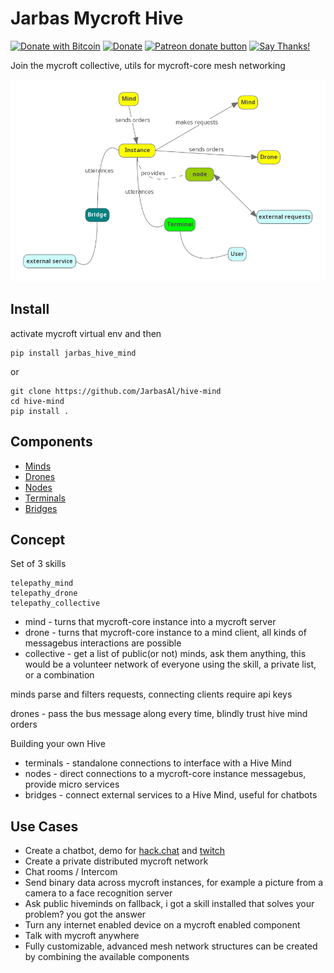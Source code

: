 # Jarbas Mycroft Hive
[![Donate with Bitcoin](https://en.cryptobadges.io/badge/micro/1QJNhKM8tVv62XSUrST2vnaMXh5ADSyYP8)](https://en.cryptobadges.io/donate/1QJNhKM8tVv62XSUrST2vnaMXh5ADSyYP8)
[![Donate](https://img.shields.io/badge/Donate-PayPal-green.svg)](https://paypal.me/jarbasai)
<span class="badge-patreon"><a href="https://www.patreon.com/jarbasAI" title="Donate to this project using Patreon"><img src="https://img.shields.io/badge/patreon-donate-yellow.svg" alt="Patreon donate button" /></a></span>
[![Say Thanks!](https://img.shields.io/badge/Say%20Thanks-!-1EAEDB.svg)](https://saythanks.io/to/JarbasAl)

Join the mycroft collective, utils for mycroft-core mesh networking

![](../hivemind.png)

## Install

activate mycroft virtual env and then

    pip install jarbas_hive_mind
    
or

    git clone https://github.com/JarbasAl/hive-mind
    cd hive-mind
    pip install .
        
## Components

- [Minds](https://github.com/JarbasAl/hive_mind/tree/master/jarbas_hive_mind/minds)
- [Drones](https://github.com/JarbasAl/hive_mind/tree/master/jarbas_hive_mind/drones)
- [Nodes](https://github.com/JarbasAl/hive_mind/tree/master/jarbas_hive_mind/nodes)
- [Terminals](https://github.com/JarbasAl/hive_mind/tree/master/jarbas_hive_mind/terminals)
- [Bridges](https://github.com/JarbasAl/hive_mind/tree/master/jarbas_hive_mind/bridges)

## Concept

Set of 3 skills

    telepathy_mind
    telepathy_drone
    telepathy_collective

* mind - turns that mycroft-core instance into a mycroft server
* drone - turns that mycroft-core instance to a mind client, all kinds of messagebus interactions are possible
* collective - get a list of public(or not) minds, ask them anything, this would be a volunteer network of everyone using the skill, a private list, or a combination


minds parse and filters requests, connecting clients require api keys

drones - pass the bus message along every time, blindly trust hive mind orders


Building your own Hive

* terminals - standalone connections to interface with a Hive Mind
* nodes - direct connections to a mycroft-core instance messagebus, provide micro services
* bridges - connect external services to a Hive Mind, useful for chatbots

## Use Cases

- Create a chatbot, demo for [hack.chat](https://hack.chat/?JarbasAI) and [twitch](https://www.twitch.tv/jarbasai)
- Create a private distributed mycroft network
- Chat rooms / Intercom
- Send binary data across mycroft instances, for example a picture from a camera to a face recognition server
- Ask public hiveminds on fallback, i got a skill installed that solves your problem? you got the answer
- Turn any internet enabled device on a mycroft enabled component
- Talk with mycroft anywhere
- Fully customizable, advanced mesh network structures can be created by combining the available components
